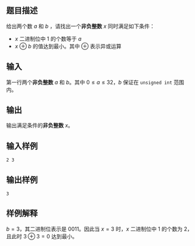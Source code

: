 ## 题目描述

给出两个数 $a$ 和 $b$ ，请找出一个**非负整数** $x$ 同时满足如下条件：

* $x$ 二进制位中 $1$ 的个数等于 $a$ 
* $x$ $\oplus$ $b$ 的值达到最小。其中 $\oplus$ 表示异或运算

## 输入

第一行两个**非负整数** $a$ 和 $b$。其中 $0 \le a \le 32$，$b$ 保证在 `unsigned int` 范围内。

## 输出

输出满足条件的**非负整数** $x$。

## 输入样例

    2 3

## 输出样例

    3

## 样例解释

$b = 3$，其二进制位表示是 $0011$。因此当 $x = 3$ 时，$x$ 二进制位中 $1$ 的个数为 $2$，且此时  $3 \oplus 3 = 0$ 达到最小。 